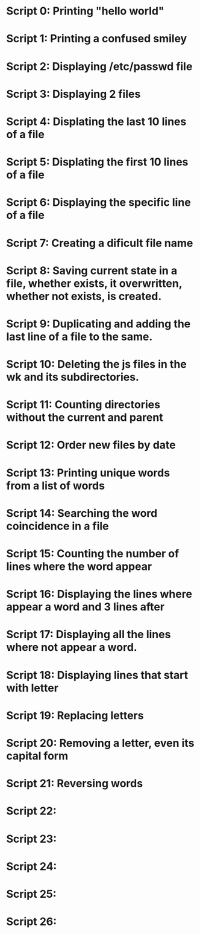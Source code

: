 # Script 0: Printing "hello world"
# Script 1: Printing a confused smiley
# Script 2: Displaying /etc/passwd file
# Script 3: Displaying 2 files
# Script 4: Displating the last 10 lines of a file
# Script 5: Displating the first 10 lines of a file
# Script 6: Displaying the specific line of a file
# Script 7: Creating a dificult file name
# Script 8: Saving current state in a file, whether exists, it overwritten, whether not exists, is created.
# Script 9: Duplicating and adding the last line of a file to the same.
# Script 10: Deleting the js files in the wk and its subdirectories.
# Script 11: Counting directories without the current and parent
# Script 12: Order new files by date
# Script 13: Printing unique words from a list of words
# Script 14: Searching the word coincidence in a file 
# Script 15: Counting the number of lines where the word appear 
# Script 16: Displaying the lines where appear a word and 3 lines after 
# Script 17: Displaying all the lines where not appear a word.
# Script 18: Displaying lines that start with letter
# Script 19: Replacing letters
# Script 20: Removing a letter, even its capital form
# Script 21: Reversing words
# Script 22:
# Script 23:
# Script 24:
# Script 25:
# Script 26:
